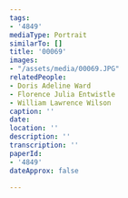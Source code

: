 ```yaml
---
tags:
- '4849'
mediaType: Portrait
similarTo: []
title: '00069'
images:
- "/assets/media/00069.JPG"
relatedPeople:
- Doris Adeline Ward
- Florence Julia Entwistle
- William Lawrence Wilson
caption: ''
date: 
location: ''
description: ''
transcription: ''
paperId:
- '4849'
dateApprox: false

---
```


